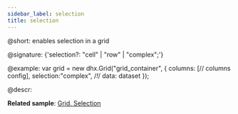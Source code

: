 ```yaml
---
sidebar_label: selection
title: selection
---          
```


@short: enables selection in a grid

@signature: {'selection?: "cell" | "row" | "complex";'}

@example:
var grid = new dhx.Grid("grid_container", {
	columns: [// columns config],
	selection:"complex",  /*!*/
	data: dataset
});

@descr: 

**Related sample**: [Grid. Selection](https://snippet.dhtmlx.com/ad6roqsx)

[comment]: # (@related: grid/initialization.md#initialize-grid grid/configuration.md#selection)
